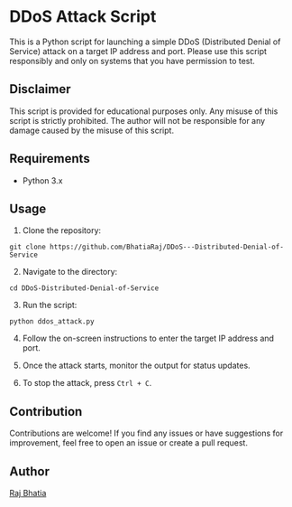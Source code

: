 
# DDoS Attack Script

This is a Python script for launching a simple DDoS (Distributed Denial of Service) attack on a target IP address and port. Please use this script responsibly and only on systems that you have permission to test.

## Disclaimer

This script is provided for educational purposes only. Any misuse of this script is strictly prohibited. The author will not be responsible for any damage caused by the misuse of this script.

## Requirements

- Python 3.x

## Usage

1. Clone the repository:

```
git clone https://github.com/BhatiaRaj/DDoS---Distributed-Denial-of-Service
```

2. Navigate to the directory:

```
cd DDoS-Distributed-Denial-of-Service
```

3. Run the script:

```
python ddos_attack.py
```

4. Follow the on-screen instructions to enter the target IP address and port.

5. Once the attack starts, monitor the output for status updates.

6. To stop the attack, press `Ctrl + C`.

## Contribution

Contributions are welcome! If you find any issues or have suggestions for improvement, feel free to open an issue or create a pull request.

## Author

 [Raj Bhatia](https://github.com/BhatiaRaj)

